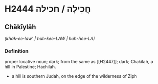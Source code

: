 # H2444 חֲכִילָה / חכילה

## Chăkîylâh

_(khak-ee-law' | huh-kee-LAW | huh-hee-LA)_

### Definition

proper locative noun; dark; from the same as [[H2447]]; dark; Chakilah, a hill in Palestine; Hachilah.

- a hill is southern Judah, on the edge of the wilderness of Ziph
